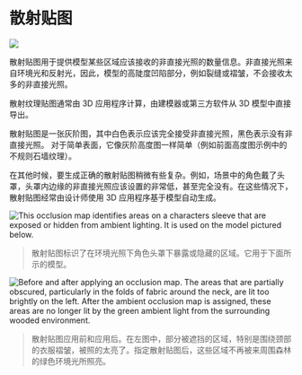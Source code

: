 <!-- > [Occlusion Map](http://docs.unity3d.com/Manual/StandardShaderMaterialParameterOcclusionMap.html) -->

<!-- # Occlusion Map -->
# 散射贴图

![](http://docs.unity3d.com/uploads/Main/StandardShaderParameterOcclusion.png)

<!-- The occlusion map is used to provide information about which areas of the model should receive high or low indirect lighting. Indirect lighting comes from ambient lighting and reflections, and so steep concave parts of your model such as a crack or fold would not realistically receive much indirect light. -->
散射贴图用于提供模型某些区域应该接收的非直接光照的数量信息。非直接光照来自环境光和反射光，因此，模型的高陡度凹陷部分，例如裂缝或褶皱，不会接收太多的非直接光照。

<!-- Occlusion texture maps are normally calculated by 3D applications directly from the 3D model using the modeller or third party software. -->
散射纹理贴图通常由 3D 应用程序计算，由建模器或第三方软件从 3D 模型中直接导出。

<!-- An occlusion map is a greyscale image, with white indicating areas that should receive full indirect lighting, and black indicating no indirect lighting. Sometimes this is as simple as a greyscale heightmap, for simple surfaces (such as the knobbly stone wall texture shown in the heightmap example above). -->
散射贴图是一张灰阶图，其中白色表示应该完全接受非直接光照，黑色表示没有非直接光照。
对于简单表面，它像灰阶高度图一样简单（例如前面高度图示例中的不规则石墙纹理）。

<!-- At other times, generating the correct occlusion texture is slightly more complex. For example, if a character in your scene is wearing a hood, the inside edges of the hood should be set to very low indirect lighting, or none at all. In these situations, occlusion maps will be often be produced by artists, using 3D applications to automatically generate an occlusion map based on the model. -->
在其他时候，要生成正确的散射贴图稍微有些复杂。例如，场景中的角色戴了头罩，头罩内边缘的非直接光照应该设置的非常低，甚至完全没有。在这些情况下，散射贴图经常由设计师使用 3D 应用程序基于模型自动生成。

![This occlusion map identifies areas on a characters sleeve that are exposed or hidden from ambient lighting. It is used on the model pictured below.](http://docs.unity3d.com/uploads/Main/StandardShaderOcclusionMapTexture.png)
<!-- > This occlusion map identifies areas on a character’s sleeve that are exposed or hidden from ambient lighting. It is used on the model pictured below. -->
> 散射贴图标识了在环境光照下角色头罩下暴露或隐藏的区域。它用于下面所示的模型。

![Before and after applying an occlusion map. The areas that are partially obscured, particularly in the folds of fabric around the neck, are lit too brightly on the left. After the ambient occlusion map is assigned, these areas are no longer lit by the green ambient light from the surrounding wooded environment.](http://docs.unity3d.com/uploads/Main/StandardShaderOcclusionMap.png)
<!-- > Before and after applying an occlusion map. The areas that are partially obscured, particularly in the folds of fabric around the neck, are lit too brightly on the left. After the ambient occlusion map is assigned, these areas are no longer lit by the green ambient light from the surrounding wooded environment. -->
> 散射贴图应用前和应用后。在左图中，部分被遮挡的区域，特别是围绕颈部的衣服褶皱，被照的太亮了。指定散射贴图后，这些区域不再被来周围森林的绿色环境光所照亮。
